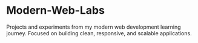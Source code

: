 # Modern-Web-Labs
Projects and experiments from my modern web development learning journey. Focused on building clean, responsive, and scalable applications.
